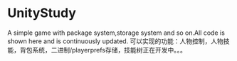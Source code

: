 # UnityStudy
A simple game with package system,storage system and so on.All code is shown here and is continuously updated.
 可以实现的功能：人物控制，人物技能，背包系统，二进制/playerprefs存储，技能树正在开发中。。。
